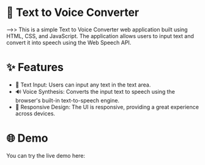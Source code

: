 # 🎤 Text to Voice Converter
-->> This is a simple Text to Voice Converter web application built using HTML, CSS, and JavaScript. The application allows users to input text and convert it into speech using the Web Speech API.
# ✨ Features
* 📝 Text Input: Users can input any text in the text area.
* 🔊 Voice Synthesis: Converts the input text to speech using the browser's built-in text-to-speech engine.
* 📱 Responsive Design: The UI is responsive, providing a great experience across devices.
# 🌐 Demo
You can try the live demo here:
  
